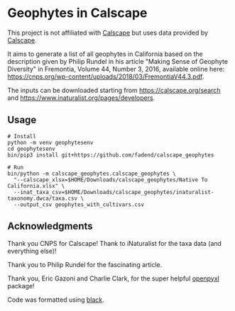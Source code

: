 # Geophytes in Calscape

This project is not affiliated with [Calscape](https://calscape.org) but uses data
provided by [Calscape](https://calscape.org).

It aims to generate a list of all geophytes in California based on the description
given by Philip Rundel in his article "Making Sense of Geophyte Diversity" in
Fremontia, Volume 44, Number 3, 2016, available online here:
https://cnps.org/wp-content/uploads/2018/03/FremontiaV44.3.pdf.

The inputs can be downloaded starting from https://calscape.org/search
and https://www.inaturalist.org/pages/developers.

## Usage

```
# Install
python -m venv geophytesenv
cd geophytesenv
bin/pip3 install git+https://github.com/fadend/calscape_geophytes

# Run
bin/python -m calscape_geophytes.calscape_geophytes \
  "--calscape_xlsx=$HOME/Downloads/calscape_geophytes/Native To California.xlsx" \
  --inat_taxa_csv=$HOME/Downloads/calscape_geophytes/inaturalist-taxonomy.dwca/taxa.csv \
  --output_csv geophytes_with_cultivars.csv
```

## Acknowledgments

Thank you CNPS for Calscape! Thank to iNaturalist for the taxa data (and everything else)!

Thank you to Philip Rundel for the fascinating article.

Thank you, Eric Gazoni and Charlie Clark, for the super helpful
[openpyxl](https://pypi.org/project/openpyxl/) package!

Code was formatted using [black](https://github.com/psf/black).
